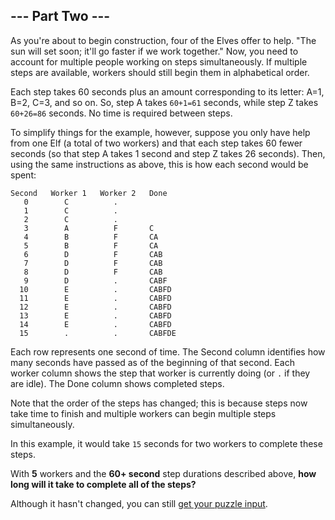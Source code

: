 ## --- Part Two ---
As you're about to begin construction, four of the Elves offer to help. "The
sun will set soon; it'll go faster if we work together." Now, you need to
account for multiple people working on steps simultaneously. If multiple steps
are available, workers should still begin them in alphabetical order.

Each step takes 60 seconds plus an amount corresponding to its letter: A=1,
B=2, C=3, and so on. So, step A takes `60+1=61` seconds, while step Z takes
`60+26=86` seconds. No time is required between steps.

To simplify things for the example, however, suppose you only have help from
one Elf (a total of two workers) and that each step takes 60 fewer seconds (so
that step A takes 1 second and step Z takes 26 seconds). Then, using the same
instructions as above, this is how each second would be spent:

```
Second   Worker 1   Worker 2   Done
   0        C          .        
   1        C          .        
   2        C          .        
   3        A          F       C
   4        B          F       CA
   5        B          F       CA
   6        D          F       CAB
   7        D          F       CAB
   8        D          F       CAB
   9        D          .       CABF
  10        E          .       CABFD
  11        E          .       CABFD
  12        E          .       CABFD
  13        E          .       CABFD
  14        E          .       CABFD
  15        .          .       CABFDE
```

Each row represents one second of time. The Second column identifies how many
seconds have passed as of the beginning of that second. Each worker column
shows the step that worker is currently doing (or `.` if they are idle). The
Done column shows completed steps.

Note that the order of the steps has changed; this is because steps now take
time to finish and multiple workers can begin multiple steps simultaneously.

In this example, it would take `15` seconds for two workers to complete these
steps.

With **5** workers and the **60+ second** step durations described above,
**how long will it take to complete all of the steps?**

Although it hasn't changed, you can still [get your puzzle input](input.txt).
